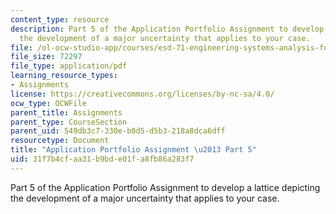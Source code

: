```yaml
---
content_type: resource
description: Part 5 of the Application Portfolio Assignment to develop a lattice depicting
  the development of a major uncertainty that applies to your case.
file: /ol-ocw-studio-app/courses/esd-71-engineering-systems-analysis-for-design-fall-2008/31f7b4cfaa31b9bde01fa8fb86a283f7_ap_assn5.pdf
file_size: 72297
file_type: application/pdf
learning_resource_types:
- Assignments
license: https://creativecommons.org/licenses/by-nc-sa/4.0/
ocw_type: OCWFile
parent_title: Assignments
parent_type: CourseSection
parent_uid: 549db3c7-330e-b0d5-d5b3-218a8dca6dff
resourcetype: Document
title: "Application Portfolio Assignment \u2013 Part 5"
uid: 31f7b4cf-aa31-b9bd-e01f-a8fb86a283f7
---
```

Part 5 of the Application Portfolio Assignment to develop a lattice depicting the development of a major uncertainty that applies to your case.
